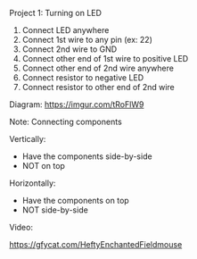 Project 1: Turning on LED

1. Connect LED anywhere
2. Connect 1st wire to any pin (ex: 22)
3. Connect 2nd wire to GND
4. Connect other end of 1st wire to positive LED
5. Connect other end of 2nd wire anywhere
6. Connect resistor to negative LED
7. Connect resistor to other end of 2nd wire

Diagram:
https://imgur.com/tRoFlW9

Note: Connecting components

Vertically:
- Have the components side-by-side
- NOT on top

Horizontally:
- Have the components on top
- NOT side-by-side

Video:

https://gfycat.com/HeftyEnchantedFieldmouse
